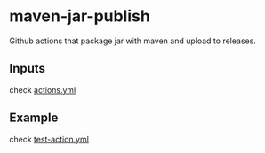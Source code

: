 # maven-jar-publish
Github actions that package jar with maven and upload to releases.


## Inputs

check [actions.yml](/actions.yml)

## Example

check [test-action.yml](/.github/workflows/test-action.yml)